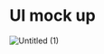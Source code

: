 # UI mock up
![Untitled (1)](https://user-images.githubusercontent.com/69180570/188807814-486acf84-9ce9-4b11-9d15-99188fb1d227.png)
